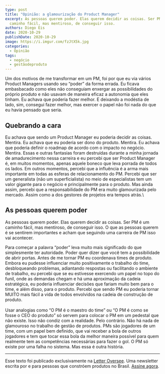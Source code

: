 ```yaml
---
type: post
title: "Opinião: a glamourização do Product Manager"
excerpt: As pessoas querem poder. Elas querem decidir as coisas. Ser PM é um
  caminho fácil, mas mentiroso, de conseguir isso.
authors: Diego Eis
date: 2020-10-29
publishDate: 2020-10-29
image: https://i.imgur.com/fzJtX5k.jpg
categories:
  - Opinião
tags:
  - negócio
  - gestãodeproduto
---
```

Um dos motivos de me transformar em um PM, foi por que eu via vários Product Managers usando seu “poder” da forma errada. Eu ficava embasbacado como eles não conseguiam enxergar as possibilidades do próprio produto e não usavam de maneira eficaz a autonomia que eles tinham. Eu achava que poderia fazer melhor. E deixando a modéstia de lado, sim, consegui fazer melhor, mas exercer o papel não foi nada do que eu havia pensado que seria.

## Quebrando a cara
Eu achava que sendo um Product Manager eu poderia decidir as coisas. Mentira. Eu achava que eu poderia ser dono do produto. Mentira. Eu achava que poderia definir o roadmap de acordo com o impacto no negócio. Mentira. Essas e outras fantasias foram destruídas durante a minha jornada de amadurecimento nessa carreira e eu percebi que ser Product Manager é, em muitos momentos, apenas aquele boneco que leva porrada de todos os lados. Em outros momentos, percebi que a influência é a arma mais importante em todas as esferas de relacionamento do PM. Percebi que ser um generalista (não um superficialista) no meio de especialistas tem um valor gigante para o negócio e principalmente para o produto. Mas ainda assim, percebi que a responsabilidade do PM era muito glamourizada pelo mercado. Assim como a dos gestores de projetos era tempos atrás.\

## As pessoas querem poder
As pessoas querem poder. Elas querem decidir as coisas. Ser PM é um caminho fácil, mas mentiroso, de conseguir isso. O que as pessoas querem é se sentirem importantes e acham que seguindo uma carreira de PM isso vai acontecer. 

Para começar a palavra “poder” leva muito mais significado do que simplesmente ter autoridade. Poder quer dizer que você tem a possibilidade de abrir portas. Antes de me tornar PM eu coordenava times de produto. Embora eu pudesse influenciar muito positivamente o trabalho do time, desbloqueando problemas, adiantando respostas ou facilitando o ambiente de trabalho, eu percebi que se eu estivesse exercendo um papel no topo do funil, onde as demandas chegam e há uma aproximação da cadeia estratégica, eu poderia influenciar decisões que fariam muito bem para o time, e além disso, para o produto. Percebi que sendo PM eu poderia tornar MUITO mais fácil a vida de todos envolvidos na cadeia de construção de produto.\
\
Usar analogias como “O PM é o maestro do time” ou “O PM é como se fosse o CEO do produto” só servem para colocar o PM em um pedestal que não existe. Isso não condiz com a realidade. Pelo contrário. Não há nada de glamouroso no trabalho de gestão de produtos. PMs são jogadores de um time, com um papel bem definido, que vai receber a bola de outros jogadores e tem que tocar essa bola da melhor maneira possível para quem realmente tem as competências necessárias para fazer o gol. O PM só existe por uma falha no sistema. Mas essa é outra história.

---

Esse texto foi publicado exclusivamente na [Letter Oversee](https://productoversee.com/newsletter/). Uma newsletter escrita por e para pessoas que constróem produtos no Brasil. [Assine agora](https://productoversee.com/newsletter/).